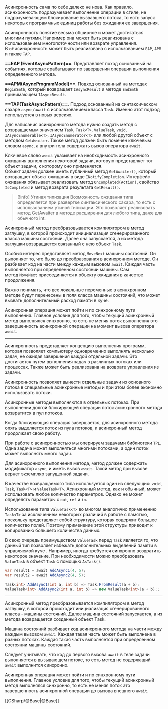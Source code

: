 Асинхронность сама по себе далеко не нова. Как правило, асинхронность подразумевает выполнение операции в стиле, не подразумевающем блокирование вызвавшего потока,
то есть запуск некоторых программных единиц работы без ожидания ее завершения.

Асинхронность понятие весьма обширное и может достигаться многими путями. Например она может быть реализована с использованием многопоточности или возврате управления.  
В `c#` асинхронность может быть реализована с использованием `EAP`,  `APM` и также `TAP`.

**==EAP (EventAsyncPattern)==**. Представляет поход основанный на событиях, которые срабатывают по завершении операции выполнения определенного метода.

**==APM(AsyncProgramModel)==**. Подход основанный на методах `BeginSmth`, который
возвращает `IAsyncResult` и методе `EndSmth` принимающем `IAsyncResult`. 

**==TAP(TaskAsyncPattern)==**. Подход основанный на синтаксическом сахаре `async/await`
с использованием класса `Task`. Именно этот подход используется в новых версиях.

Для написания асинхронного метода нужно создать метод с возвращаемым значением 
`Task`, `Task<T>`, `ValueTask`, `void`, `IAsyncEnumerable<T>`, `IAsyncEnumerator<T>` или
любой другой объект с методом `GetAwaiter`. Также метод должен быть помечен
ключевым словом `async`, а внутри тела содержать вызов оператора `await`.

Ключевое слово `await` указывает на необходимость асинхронного ожидания выполнения некоторой задачи, которую представляет тот объект задачи, к которому оно применяется.  
Объект задачи должен иметь публичный метод `GetAwaiter()`, который возвращает объект ожидания в виде `INotifyCompletion`. Интерфейс ожидания обязывает реализовать метод `OnCompleted(Action)`, свойство `IsCompleted` и метод возврата результата `GetResult()`.

>[!info] Утиная типизация
>Возможность ожидания типа определяется при развертке синтаксического сахара,
> то есть с использованием утиной типизации. Это позволяет реализовать метод GetAwaiter в методе расширения для любого типа, даже для обычного int.


Асинхронный метод преобразовывается компилятором в метод заглушку, в которой происходит инициализация сгенерированного класса машины состояний. Далее она
запускается, а из метода заглушки возвращается связанный с нею объект `Тask`.  
  
Особый интерес представляет метод `MoveNext` машины состояний. Он выполняет то, что было до преобразования в асинхронном методе. Он разбивает код на части между каждым вызовом `await`. Каждая часть выполняется при определенном состоянии машины. Сам метод `MoveNext` присоединяется к объекту ожидания в качестве продолжения.

Важно понимать, что все локальные переменные в асинхронном методе будут перенесены
в поля класса машины состояний, что может вызвать дополнительный расход памяти в куче.

Асинхронная операция может пойти и по синхронному пути выполнения. Главное условие для того, чтобы текущий асинхронный метод выполнялся синхронно, то есть не меняя поток выполнения это завершенность асинхронной операции на момент вызова оператора `await`.



---

Асинхронность представляет концепцию выполнения программ, которая позволяет компьютеру одновременно выполнять несколько задач, не ожидая завершения каждой отдельной задачи. Это достигается путем выполнения задач в различных потоках или процессах. Также может быть реализована на возврате управления из задачи.

Асинхронность позволяет вынести отдельные задачи из основного потока в специальные асинхронные методы и при этом более экономно использовать потоки. 

Асинхронные методы выполняются в отдельных потоках. При выполнении долгой блокирующей операции поток асинхронного метода возвратится в пул потоков.

Когда блокирующая операция завершается, для асинхронного метода опять выделяется поток из пула потоков, и асинхронный метод продолжает свою работу.

При работе с асинхронностью мы оперируем задачами библиотеки `TPL`. Одна задача может выполняться многими потоками, а один поток может выполнять много задач.

Для асинхронного выполнения метода, метод должен содержать модификатор `async`, и иметь вызов `await`. Такой метод при вызове вернет экземпляр запущенной задачи.

В качестве возвращаемого типа используется один из следующих: `void`, `Task`, `Task<T>` и `ValueTask<T>`. Асинхронный метод, как и обычный, может использовать любое количество параметров. Однако не может определять параметры с `out`, `ref` и `in`.

Использование типа `ValueTask<T>` во многом аналогично применению `Task<T>` за исключением некоторых различий в работе с памятью, поскольку представляет собой структуру, которая содержит большее количество полей. Поэтому применение этой структуры приводит к копированию большего количества данных.

В свою очередь преимуществом `ValueTask` перед `Task` является то, что данный тип позволяет избежать дополнительных выделений памяти в управляемой куче . Например, иногда требуется синхронно возвратить некоторое значение. При необходимости можно преобразовать `ValueTask` в объект `Task` с помощью `AsTask()`.

```c#
var result1 = await AddAsync1(4, 5);
var result2 = await AddAsync2(4, 5);
 
Task<int> AddAsync1(int a, int b) => Task.FromResult(a + b);
ValueTask<int> AddAsync2(int a, int b) => new ValueTask<int>(a + b);;
```

---

Асинхронный метод преобразовывается компилятором в метод заглушку, в которой происходит инициализация сгенерированного класса - машины состояний. Далее машина состояний запускается, а из метода возвращается созданный объект Тask.  
  
Машина состояний  разбивает код асинхронного метода на части между каждым вызовом `await`. Каждая такая часть может быть выполнена в разных потоках. Каждая такая часть выполняется при определенном состоянии машины состояний.

Следует учитывать, что код до первого вызова `await` в теле задачи выполняется в вызывающем потоке, то есть метод не содержащий `await` выполнится синхронно.

Асинхронная операция может пойти и по синхронному пути выполнения. Главное условие для того, чтобы текущий асинхронный метод выполнялся синхронно, то есть не меняя поток это завершенность асинхронной операции до вызова внешнего `await`.

[[СSharp/🟡Base|🟡Base]]